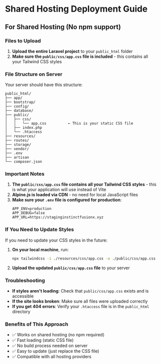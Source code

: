 # Shared Hosting Deployment Guide

## For Shared Hosting (No npm support)

### Files to Upload

1. **Upload the entire Laravel project** to your `public_html` folder
2. **Make sure the `public/css/app.css` file is included** - this contains all your Tailwind CSS styles

### File Structure on Server

Your server should have this structure:
```
public_html/
├── app/
├── bootstrap/
├── config/
├── database/
├── public/
│   ├── css/
│   │   └── app.css          ← This is your static CSS file
│   ├── index.php
│   └── .htaccess
├── resources/
├── routes/
├── storage/
├── vendor/
├── .env
├── artisan
└── composer.json
```

### Important Notes

1. **The `public/css/app.css` file contains all your Tailwind CSS styles** - this is what your application will use instead of Vite
2. **Alpine.js is loaded via CDN** - no need for local JavaScript files
3. **Make sure your `.env` file is configured for production**:
   ```
   APP_ENV=production
   APP_DEBUG=false
   APP_URL=https://staginginstinctfusionx.xyz
   ```

### If You Need to Update Styles

If you need to update your CSS styles in the future:

1. **On your local machine**, run:
   ```bash
   npx tailwindcss -i ./resources/css/app.css -o ./public/css/app.css --minify
   ```

2. **Upload the updated `public/css/app.css` file** to your server

### Troubleshooting

- **If styles aren't loading**: Check that `public/css/app.css` exists and is accessible
- **If the site looks broken**: Make sure all files were uploaded correctly
- **If you get 404 errors**: Verify your `.htaccess` file is in the `public_html` directory

### Benefits of This Approach

- ✅ Works on shared hosting (no npm required)
- ✅ Fast loading (static CSS file)
- ✅ No build process needed on server
- ✅ Easy to update (just replace the CSS file)
- ✅ Compatible with all hosting providers 